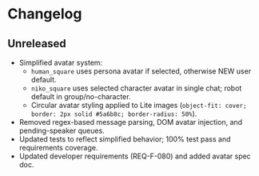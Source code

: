 # Changelog

## Unreleased

- Simplified avatar system:
  - `human_square` uses persona avatar if selected, otherwise NEW user default.
  - `niko_square` uses selected character avatar in single chat; robot default in group/no-character.
  - Circular avatar styling applied to Lite images (`object-fit: cover; border: 2px solid #5a6b8c; border-radius: 50%`).
- Removed regex-based message parsing, DOM avatar injection, and pending-speaker queues.
- Updated tests to reflect simplified behavior; 100% test pass and requirements coverage.
- Updated developer requirements (REQ-F-080) and added avatar spec doc.

